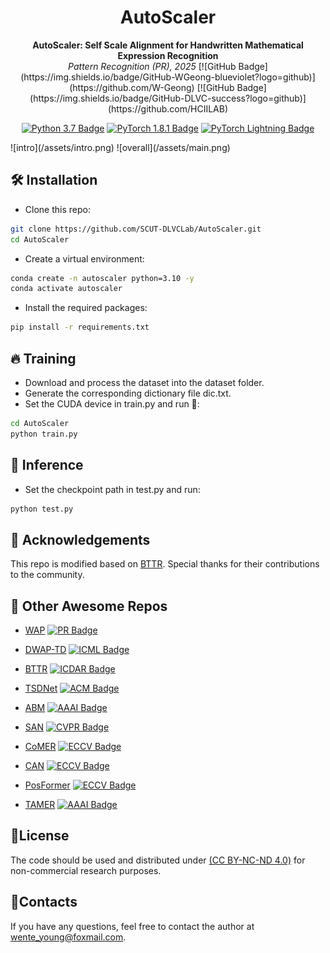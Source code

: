 <h1 align="center">AutoScaler</h1>

<div align="center">
  <strong>AutoScaler: Self Scale Alignment for Handwritten Mathematical Expression Recognition</strong><br>
  <em>Pattern Recognition (PR), 2025</em>
[![GitHub Badge](https://img.shields.io/badge/GitHub-WGeong-blueviolet?logo=github)](https://github.com/W-Geong) [![GitHub Badge](https://img.shields.io/badge/GitHub-DLVC-success?logo=github)](https://github.com/HCIILAB)

[![Python 3.7 Badge](https://img.shields.io/badge/Python-3.7-blue?link=https%3A%2F%2Fwww.python.org%2Fdownloads%2Frelease%2Fpython-370%2F)](https://www.python.org/downloads/release/python-370/) [![PyTorch 1.8.1 Badge](https://img.shields.io/badge/PyTorch-1.8.1-yellowgreen?link=https%3A%2F%2Fpytorch.org%2F)](https://pytorch.org/) [![PyTorch Lightning Badge](https://img.shields.io/badge/PyTorch%20Lightning-1.4.9-orange?link=https%3A%2F%2Fwww.pytorchlightning.ai%2F)](https://www.pytorchlightning.ai/)
</div>
![intro](/assets/intro.png)
![overall](/assets/main.png)

## 🛠️ Installation

* Clone this repo:
```bash
git clone https://github.com/SCUT-DLVCLab/AutoScaler.git
cd AutoScaler
```

* Create a virtual environment:
```bash
conda create -n autoscaler python=3.10 -y
conda activate autoscaler
```

* Install the required packages:
```bash
pip install -r requirements.txt
```

## 🔥 Training
* Download and process the dataset into the dataset folder.
* Generate the corresponding dictionary file dic.txt.
* Set the CUDA device in train.py and run 🚀:
```bash
cd AutoScaler
python train.py
```

## 🧠 Inference
* Set the checkpoint path in test.py and run:
```bash
python test.py
```
## 💐 Acknowledgements
This repo is modified based on [BTTR](https://github.com/Green-Wood/BTTR). Special thanks for their contributions to the community.
## 🧰 Other Awesome Repos
- [WAP](https://github.com/JianshuZhang/WAP) [![PR Badge](https://img.shields.io/badge/PR-2017-brightgreen)](https://www.sciencedirect.com/science/article/abs/pii/S0031320317302376)

- [DWAP-TD](https://github.com/JianshuZhang/TreeDecoder) [![ICML Badge](https://img.shields.io/badge/ICML-2020-green)](https://proceedings.mlr.press/v119/zhang20g.html)

- [BTTR](https://github.com/Green-Wood/BTTR) [![ICDAR Badge](https://img.shields.io/badge/ICDAR-2021-yellowgreen)](https://link.springer.com/chapter/10.1007/978-3-030-86331-9_37)

- [TSDNet](https://github.com/zshhans/TSDNet) [![ACM Badge](https://img.shields.io/badge/ACM_MM-2022-yellow)](https://dl.acm.org/doi/10.1145/3503161.3548424)

- [ABM](https://github.com/XH-B/ABM) [![AAAI Badge](https://img.shields.io/badge/AAAI-2022-yellow)](https://ojs.aaai.org/index.php/AAAI/article/view/19885)

- [SAN](https://github.com/tal-tech/SAN) [![CVPR Badge](https://img.shields.io/badge/CVPR-2022-orange)](https://openaccess.thecvf.com/content/CVPR2022/html/Yuan_Syntax-Aware_Network_for_Handwritten_Mathematical_Expression_Recognition_CVPR_2022_paper.html)

- [CoMER](https://github.com/Green-Wood/CoMER) [![ECCV Badge](https://img.shields.io/badge/ECCV-2022-red)](https://link.springer.com/chapter/10.1007/978-3-031-19815-1_23)

- [CAN](https://github.com/LBH1024/CAN) [![ECCV Badge](https://img.shields.io/badge/ECCV-2022-blue)](https://link.springer.com/chapter/10.1007/978-3-031-19815-1_12)

- [PosFormer](https://github.com/SJTU-DeepVisionLab/PosFormer) [![ECCV Badge](https://img.shields.io/badge/ECCV-2024-yellow)](https://link.springer.com/chapter/10.1007/978-3-031-72670-5_8)

- [TAMER](https://github.com/qingzhenduyu/TAMER) [![AAAI Badge](https://img.shields.io/badge/AAAI-2025-yellow)](https://ojs.aaai.org/index.php/AAAI/article/view/33190)

## 📜License
The code should be used and distributed under [ (CC BY-NC-ND 4.0)](https://creativecommons.org/licenses/by-nc-nd/4.0/) for non-commercial research purposes.

## 📧Contacts

If you have any questions, feel free to contact the author at [wente_young@foxmail.com](wente_young@foxmail.com).
